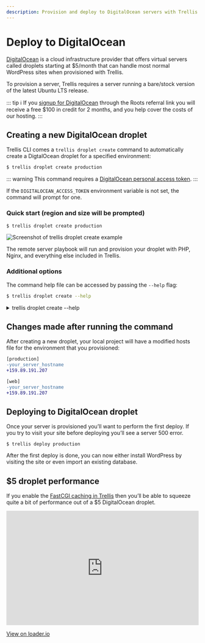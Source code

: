 ```yaml
---
description: Provision and deploy to DigitalOcean servers with Trellis.
---
```


# Deploy to DigitalOcean

[DigitalOcean](https://roots.io/r/digitalocean) is a cloud infrastructure provider that offers virtual servers called droplets starting at $5/month that can handle most normal WordPress sites when provisioned with Trellis.

To provision a server, Trellis requires a server running a bare/stock version of the latest Ubuntu LTS release.

::: tip
ℹ️ If you [signup for DigitalOcean](https://roots.io/r/digitalocean) through the Roots referral link you will receive a free $100 in credit for 2 months, and you help cover the costs of our hosting.
::: 

## Creating a new DigitalOcean droplet

Trellis CLI comes a `trellis droplet create` command to automatically create a DigtalOcean droplet for a specified environment:

```sh
$ trellis droplet create production
```

::: warning
This command requires a [DigitalOcean personal access token](https://cloud.digitalocean.com/account/api/tokens/new).
:::

If the `DIGITALOCEAN_ACCESS_TOKEN` environment variable is not set, the command will prompt for one.

### Quick start (region and size will be prompted)

```sh
$ trellis droplet create production
```

![Screenshot of trellis droplet create example](https://cdn.roots.io/app/uploads/deploy-to-digitalocean-trellis-droplet-create.png)

The remote server playbook will run and provision your droplet with PHP, Nginx, and everything else included in Trellis.

### Additional options

The command help file can be accessed by passing the `--help` flag:

```sh
$ trellis droplet create --help
```

<details>
<summary>trellis droplet create --help</summary>

```
Usage: trellis droplet create [options] ENVIRONMENT

Creates a droplet (server) on DigitalOcean for the environment specified.

Only remote servers (for staging and production) are currently supported.
Development should be managed separately through Vagrant.

This command requires a DigitalOcean personal access token.
Link: https://cloud.digitalocean.com/account/api/tokens/new

If the DIGITALOCEAN_ACCESS_TOKEN environment variable is not set, the command
will prompt for one.

Create a production server (region and size will be prompted):

  $ trellis droplet create production

Create a 1gb server in the nyc3 region:

  $ trellis droplet create --region=nyc3 --size=s-1vcpu-1gb production

Create a 1gb server with a specific Ubuntu image:

  $ trellis droplet create --region=nyc3 --image=ubuntu-18-04-x64 --size=s-1vcpu-1gb production

Create a server but skip provisioning:

  $ trellis droplet create --skip-provision production

Arguments:
  ENVIRONMENT Name of environment (ie: production)

Options:
      --region          Region to create the server in
      --image           (default: ubuntu-20-04-x64) Server image (ie: Linux distribution)
      --size            Server size/type
      --skip-provision  Skip provision after server is created
      --ssh-key         (default: ~/.ssh/id_rsa.pub) path to SSH public key to be added on the server
  -h, --help            show this help
```

</details>

## Changes made after running the command

After creating a new droplet, your local project will have a modified hosts file for the environment that you provisioned:

```diff
[production]
-your_server_hostname
+159.89.191.207

[web]
-your_server_hostname
+159.89.191.207
```

## Deploying to DigitalOcean droplet

Once your server is provisioned you’ll want to perform the first deploy. If you try to visit your site before deploying you’ll see a server 500 error.

```
$ trellis deploy production
```

After the first deploy is done, you can now either install WordPress by visiting the site or even import an existing database.

## $5 droplet performance

If you enable the [FastCGI caching in Trellis](https://docs.roots.io/trellis/master/fastcgi-caching/) then you’ll be able to squeeze quite a bit of performance out of a $5 DigitalOcean droplet.

<p><iframe src="https://share.loader.io/reports/19a5726e5f296a96c431f8609dd427cd/widget/results/6ebcd76c5963361fc0acf413364709e1" frameborder="0" style="width: 100%; height: 300px;"></iframe></p>
<p><a href="http://loader.io/reports/19a5726e5f296a96c431f8609dd427cd/results/6ebcd76c5963361fc0acf413364709e1">View on loader.io</a></p>
